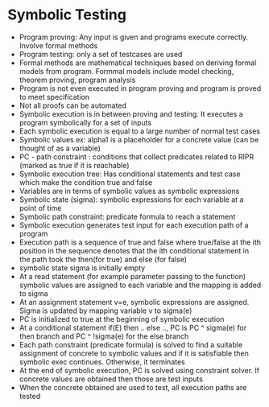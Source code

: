 # Symbolic Testing  
* Program proving: Any input is given and programs execute correctly. Involve formal methods  
* Program testing: only a set of testcases are used  
* Formal methods are mathematical techniques based on deriving formal models from program. Formmal models include model checking, theorem proving, program analysis   
* Program is not even executed in program proving and program is proved to meet specification  
* Not all proofs can be automated  
* Symbolic execution is in between proving and testing. It executes a program symbolically for a set of inputs  
* Each symbolic execution is equal to a large number of normal test cases  
* Symbolic values ex: alpha1 is a placeholder for a concrete value (can be thought of as a variable)  
* PC - path constraint : conditions that collect predicates related to RIPR (marked as true if it is reachable)  
* Symbolic execution tree: Has conditional statements and test case which make the condition true and false  
* Variables are in terms of symbolic values as symbolic expressions  
* Symbolic state (sigma): symbolic expressions for each variable at a point of time  
* Symbolic path constraint: predicate formula to reach a statement  
* Symbolic execution generates test input for each execution path of a program  
* Execution path is a sequence of true and false where true/false at the ith position in the sequence denotes that the ith conditional statement in the path took the then(for true) and else (for false)  
* symbolic state sigma is initially empty  
* At a read statement (for example parameter passing to the function) symbolic values are assigned to each variable and the mapping is added to sigma  
* At an assignment statement v=e, symbolic expressions are assigned. Sigma is updated by mapping variable v to sigma(e)
* PC is initialized to true at the beginning of symbolic execution  
* At a conditional statement if(E) then .. else .., PC is PC ^ sigma(e) for then branch and PC ^ !sigma(e) for the else branch  
* Each path constraint (predicate formula) is solved to find a suitable assignment of concrete to symbolic values and if it is satisfiable then symbolic exec continues. Otherwise, it terminates  
* At the end of symbolic execution, PC is solved using constraint solver. If concrete values are obtained then those are test inputs  
* When the concrete obtained are used to test, all execution paths are tested  

